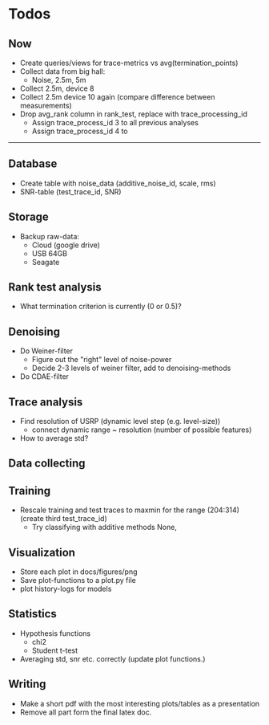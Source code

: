 # Todos
## Now
- Create queries/views for trace-metrics vs avg(termination_points)
- Collect data from big hall:
  - Noise, 2.5m, 5m
- Collect 2.5m, device 8
- Collect 2.5m device 10 again (compare difference between measurements)
- Drop avg_rank column in rank_test, replace with trace_processing_id
  - Assign trace_process_id 3 to all previous analyses
  - Assign trace_process_id 4 to 

---

## Database
- Create table with noise_data (additive_noise_id, scale, rms)
- SNR-table (test_trace_id, SNR)

## Storage
- Backup raw-data:
  - Cloud (google drive)
  - USB 64GB
  - Seagate

## Rank test analysis
- What termination criterion is currently (0 or 0.5)?

## Denoising
- Do Weiner-filter
  - Figure out the "right" level of noise-power
  - Decide 2-3 levels of weiner filter, add to denoising-methods
- Do CDAE-filter

## Trace analysis
- Find resolution of USRP (dynamic level step (e.g. level-size))
  - connect dynamic range ~ resolution (number of possible features)
- How to average std?

## Data collecting

## Training
- Rescale training and test traces to maxmin for the range (204:314) (create third test_trace_id)
  - Try classifying with additive methods None, 

## Visualization
- Store each plot in docs/figures/png
- Save plot-functions to a plot.py file
- plot history-logs for models

## Statistics
- Hypothesis functions
  - chi2
  - Student t-test
- Averaging std, snr etc. correctly (update plot functions.)

## Writing
- Make a short pdf with the most interesting plots/tables as a presentation
- Remove all part form the final latex doc.